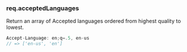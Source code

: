 <h3 id='req.acceptedLanguages'>req.acceptedLanguages</h3>

Return an array of Accepted languages ordered from highest quality to lowest.

~~~js
Accept-Language: en;q=.5, en-us
// => ['en-us', 'en']
~~~
